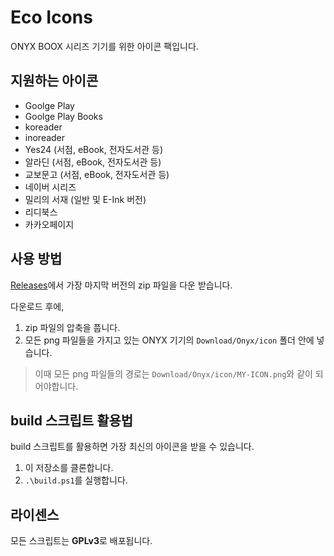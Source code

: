 # Eco Icons

ONYX BOOX 시리즈 기기를 위한 아이콘 팩입니다.

## 지원하는 아이콘

* Goolge Play
* Goolge Play Books
* koreader
* inoreader
* Yes24 (서점, eBook, 전자도서관 등)
* 알라딘 (서점, eBook, 전자도서관 등)
* 교보문고 (서점, eBook, 전자도서관 등)
* 네이버 시리즈
* 밀리의 서재 (일반 및 E-Ink 버전)
* 리디북스
* 카카오페이지

## 사용 방법

[Releases](https://github.com/RivMt/EcoIcons/releases)에서 가장 마지막 버전의 zip 파일을 다운 받습니다.

다운로드 후에,
1. zip 파일의 압축을 풉니다.
2. 모든 png 파일들을 가지고 있는 ONYX 기기의 `Download/Onyx/icon` 폴더 안에 넣습니다.
> 이때 모든 png 파일들의 경로는 `Download/Onyx/icon/MY-ICON.png`와 같이 되어야합니다.

## build 스크립트 활용법

build 스크립트를 활용하면 가장 최신의 아이콘을 받을 수 있습니다.

1. 이 저장소를 클론합니다.
2. `.\build.ps1`를 실행합니다.

## 라이센스

모든 스크립트는 **GPLv3**로 배포됩니다.